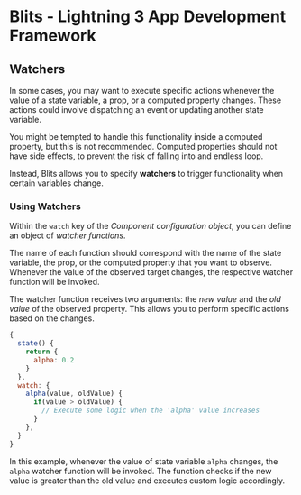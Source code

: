 # Blits - Lightning 3 App Development Framework

## Watchers

In some cases, you may want to execute specific actions whenever the value of a state variable, a prop, or a computed property changes. These actions could involve dispatching an event or updating another state variable.

You might be tempted to handle this functionality inside a computed property, but this is not recommended. Computed properties should not have side effects, to prevent the risk of falling into and endless loop.

Instead, Blits allows you to specify **watchers** to trigger functionality when certain variables change.

### Using Watchers

Within the `watch` key of the _Component configuration object_, you can define an object of _watcher functions_.

The name of each function should correspond with the name of the state variable, the prop, or the computed property that you want to observe. Whenever the value of the observed target changes, the respective watcher function will be invoked.

The watcher function receives two arguments: the _new value_ and the _old value_ of the observed property. This allows you to perform specific actions based on the changes.

```javascript
{
  state() {
    return {
      alpha: 0.2
    }
  },
  watch: {
    alpha(value, oldValue) {
      if(value > oldValue) {
        // Execute some logic when the 'alpha' value increases
      }
    },
  }
}
```

In this example, whenever the value of state variable `alpha` changes, the `alpha` watcher function will be invoked. The function checks if the new value is greater than the old value and executes custom logic accordingly.
